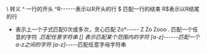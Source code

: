 \   转义
^   一行的开头
    ^R------表示以R开头的行
$   匹配一行的结束
    R$表示以R结尾的行
*   表示上一个子式匹配0次或多次，贪心匹配
    Zo*-----
            Z
            Zo
            Zooo
.   匹配一个任意的字符
    .*匹配任意字符串
[]  表示匹配某个范围内的字符
    [a-z]------匹配一个a-z之间的字符
    [a-z]*-----匹配任意字母字符串

